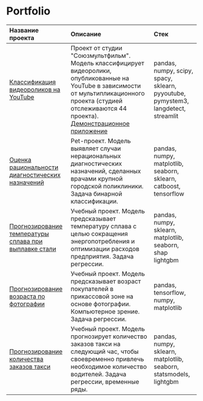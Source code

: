 # Portfolio

| Название проекта | Описание | Стек |
|:---------------|:---------------|:---------------|
| [Классификация видеороликов на YouTube](https://github.com/IliaShi/souz_mulfilm) | Проект от студии "Союзмультфильм". Модель классифицирует видеоролики, опубликованные на YouTube в зависимости от мультипликационного проекта (студией отслеживаются 44 проекта). [Демонстрационное приложение](https://huggingface.co/spaces/ILIA-Shi/souz_mult_app)  | pandas, numpy, scipy, spacy, sklearn, pyyoutube, pymystem3, langdetect, streamlit |
| [Оценка рациональности диагностических назначений](https://github.com/IliaShi/Portfolio/tree/main/diagnostic_appointments) | Pet-проект. Модель выявляет случаи нерациональных диагностических назначений, сделанных врачами крупной городской поликлиники. Задача бинарной классификации. | pandas, numpy, matplotlib, seaborn, sklearn, catboost, tensorflow |
| [Прогнозирование температуры сплава при выплавке стали](https://github.com/IliaShi/Portfolio/tree/main/steel_temperature) | Учебный проект. Модель предсказывает температуру сплава с целью сокращения энергопотребления и оптимизации расходов предприятия. Задача регрессии. | pandas, numpy, sklearn, matplotlib, seaborn, shap lightgbm |
|[Прогнозирование возраста по фотографии](https://github.com/IliaShi/Portfolio/tree/main/age_assesment)| Учебный проект. Модель предсказывает возраст покупателей в прикассовой зоне на основе фотографии. Компьютерное зрение. Задача регрессии. | pandas, tensorflow, numpy, matplotlib |
| [Прогнозирование количества заказов такси](https://github.com/IliaShi/Portfolio/tree/main/taxi) | Учебный проект. Модель прогнозирует количество заказов такси на следующий час, чтобы своевременно привлечь необходимое количество водителей. Задача регрессии, временные ряды. | pandas, numpy, sklearn, matplotlib, seaborn, statsmodels, lightgbm |

